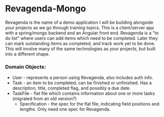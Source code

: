 # Revagenda-Mongo

Revagenda is the name of a demo application I will be building alongside your projects as we go through training topics. This is a client/server app with a spring/mongo backend and an Angular front end. Revagenda is a "to do list" where users can add items which need to be completed. Later they can mark outstanding items as completed, and track work yet to be done. This will involve many of the same technologies as your projects, but built into a different shape. 

### Domain Objects:
 - User - represents a person using Revagenda, also includes auth info.
 - Task - an item to be completed, can be finished or unfinished. Has a description, title, completed flag, and possibly a due date.
 - TaskFile - flat file which contains information about one or more tasks (migrated from an old version?)
   - Specification - the spec for the flat file, indicating field positions and lengths. Only need one spec for Revagenda.

